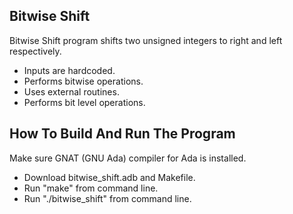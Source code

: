 ## Bitwise Shift

Bitwise Shift program shifts two unsigned integers to right and left respectively.

* Inputs are hardcoded.
* Performs bitwise operations.
* Uses external routines.
* Performs bit level operations.


## How To Build And Run The Program

Make sure GNAT (GNU Ada) compiler for Ada is installed.

* Download bitwise_shift.adb and Makefile.
* Run "make" from command line.
* Run "./bitwise_shift" from command line.
